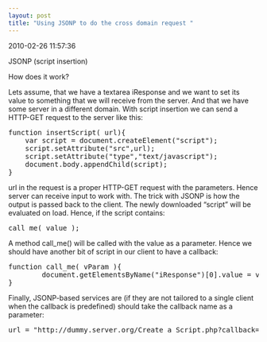 ```yaml
---
layout: post
title: "Using JSONP to do the cross domain request "
---
```


<p class='meta'>2010-02-26 11:57:36</p>

JSONP (script insertion)

How does it work?

Lets assume, that we have a textarea iResponse and we want to set its value to something that we will receive from the server. And that we have some server in a different domain. With script insertion we can send a HTTP-GET request to the server like this:
<pre name='code' class='javascript'>
function insertScript( url){
    var script = document.createElement("script");
    script.setAttribute("src",url);
    script.setAttribute("type","text/javascript");
    document.body.appendChild(script);
}
</pre>
url in the request is a proper HTTP-GET request with the parameters. Hence server can receive input to work with. The trick with JSONP is how the output is passed back to the client. The newly downloaded “script” will be evaluated on load. Hence, if the script contains:
<pre name='code' class='javascript'>
call_me( value );
</pre>
A method call_me() will be called with the value as a parameter. Hence we should have another bit of script in our client to have a callback:
<pre name='code' class='javascript'>
function call_me( vParam ){
        document.getElementsByName("iResponse")[0].value = vParam;
}
</pre>
Finally, JSONP-based services are (if they are not tailored to a single client when the callback is predefined) should take the callback name as a parameter:
<pre name='code' class='javascript'>
url = "http://dummy.server.org/Create_a_Script.php?callback=call_me&......
</pre>
